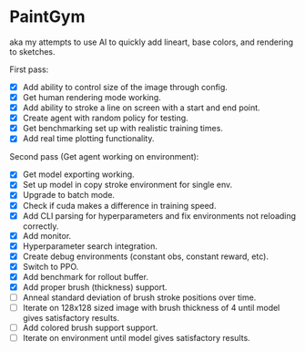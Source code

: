 # PaintGym
aka my attempts to use AI to quickly add lineart, base colors, and rendering to sketches.

First pass:
- [x] Add ability to control size of the image through config.
- [x] Get human rendering mode working.
- [x] Add ability to stroke a line on screen with a start and end point.
- [x] Create agent with random policy for testing.
- [x] Get benchmarking set up with realistic training times.
- [x] Add real time plotting functionality.

Second pass (Get agent working on environment):
- [x] Get model exporting working.
- [x] Set up model in copy stroke environment for single env.
- [x] Upgrade to batch mode.
- [x] Check if cuda makes a difference in training speed.
- [x] Add CLI parsing for hyperparameters and fix environments not reloading correctly.
- [x] Add monitor.
- [x] Hyperparameter search integration.
- [x] Create debug environments (constant obs, constant reward, etc).
- [x] Switch to PPO.
- [x] Add benchmark for rollout buffer.
- [x] Add proper brush (thickness) support.
- [ ] Anneal standard deviation of brush stroke positions over time.
- [ ] Iterate on 128x128 sized image with brush thickness of 4 until model gives satisfactory results.
- [ ] Add colored brush support support.
- [ ] Iterate on environment until model gives satisfactory results.